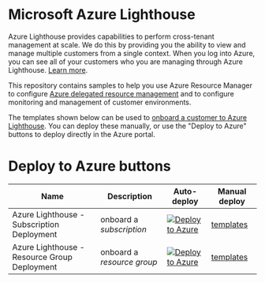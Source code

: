 # Microsoft Azure Lighthouse

Azure Lighthouse provides capabilities to perform cross-tenant management at scale.  We do this by providing you the ability to view and manage multiple customers from a single context. When you log into Azure, you can see all of your customers who you are managing through Azure Lighthouse. [Learn more](https://azure.com/lighthouse).

This repository contains samples to help you use Azure Resource Manager to configure [Azure delegated resource management](https://docs.microsoft.com/azure/lighthouse/concepts/azure-delegated-resource-management) and to configure monitoring and management of customer environments.

The templates shown below can be used to [onboard a customer to Azure Lighthouse](https://docs.microsoft.com/en-us/azure/lighthouse/how-to/onboard-customer). You can deploy these manually, or use the "Deploy to Azure" buttons to deploy directly in the Azure portal.
# Deploy to Azure buttons

Name | Description   | Auto-deploy   | Manual deploy |
-----| ------------- |--------------- |------- 
| Azure Lighthouse - Subscription Deployment |onboard a *subscription* | [![Deploy to Azure](https://aka.ms/deploytoazurebutton)](https://portal.azure.com/#create/Microsoft.Template/uri/https%3A%2F%2Fraw.githubusercontent.com%2FMicroAgeServicesOrg%2FAzure-Lighthouse-Onboarding%2Fmain%2Ftemplates%2Fdelegated-resource-management%2Fsubscription%2FMicroAgeServicesLighthouseOnboarding.json) | [templates](https://github.com/MicroAgeServicesOrg/Azure-Lighthouse-Onboarding/tree/main/templates/delegated-resource-management/subscription)
| Azure Lighthouse - Resource Group Deployment | onboard a *resource group* | [![Deploy to Azure](https://aka.ms/deploytoazurebutton)](https://portal.azure.com/#create/Microsoft.Template/uri/https%3A%2F%2Fraw.githubusercontent.com%2FMicroAgeServicesOrg%2FAzure-Lighthouse-Onboarding%2Fmain%2Ftemplates%2Fdelegated-resource-management%2Fresourcegroup%2Fresourcegroup.json) | [templates](https://github.com/MicroAgeServicesOrg/Azure-Lighthouse-Onboarding/tree/main/templates/delegated-resource-management/resourcegroup)

